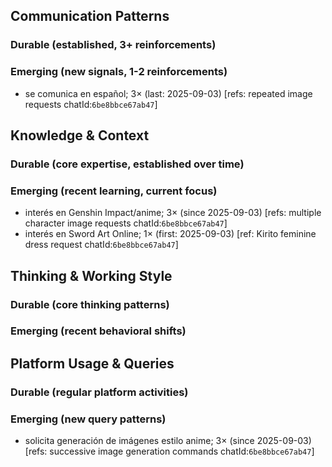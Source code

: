 ## Communication Patterns
### Durable (established, 3+ reinforcements)

### Emerging (new signals, 1-2 reinforcements)
- se comunica en español; 3× (last: 2025-09-03) [refs: repeated image requests chatId:`6be8bbce67ab47`]

## Knowledge & Context
### Durable (core expertise, established over time)

### Emerging (recent learning, current focus)
- interés en Genshin Impact/anime; 3× (since 2025-09-03) [refs: multiple character image requests chatId:`6be8bbce67ab47`]
- interés en Sword Art Online; 1× (first: 2025-09-03) [ref: Kirito feminine dress request chatId:`6be8bbce67ab47`]

## Thinking & Working Style
### Durable (core thinking patterns)

### Emerging (recent behavioral shifts)

## Platform Usage & Queries
### Durable (regular platform activities)

### Emerging (new query patterns)
- solicita generación de imágenes estilo anime; 3× (since 2025-09-03) [refs: successive image generation commands chatId:`6be8bbce67ab47`]